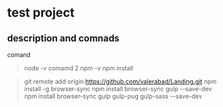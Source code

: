 # test project
## description and comnads

comand
> node -v
comamd 2
> npm -v
> npm install

>git remote add origin https://github.com/valerabad/Landing.git
>npm install -g browser-sync
>npm install browser-sync gulp --save-dev
> npm install browser-sync gulp gulp-pug gulp-sass --save-dev